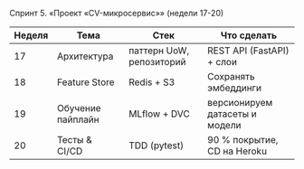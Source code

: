 Спринт 5. «Проект «CV-микросервис»» (недели 17-20)

| Неделя | Тема              | Стек                     | Что сделать                    |
| ------ | ----------------- | ------------------------ | ------------------------------ |
| 17     | Архитектура       | паттерн UoW, репозиторий | REST API (FastAPI) + слои      |
| 18     | Feature Store     | Redis + S3               | Сохранять эмбеддинги           |
| 19     | Обучение пайплайн | MLflow + DVC             | версионируем датасеты и модели |
| 20     | Тесты & CI/CD     | TDD (pytest)             | 90 % покрытие, CD на Heroku    |
